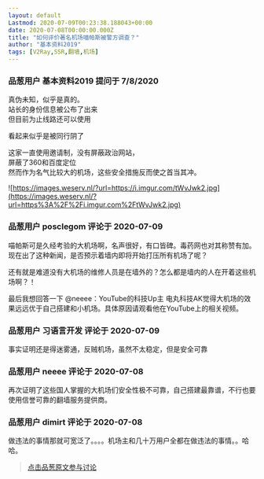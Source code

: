 ```yaml
---
layout: default
Lastmod: 2020-07-09T00:23:38.188043+00:00
date: 2020-07-08T00:00:00.000Z
title: "如何评价著名机场喵帕斯被警方调查？"
author: "基本资料2019"
tags: [V2Ray,SSR,翻墙,机场]
---
```



### 品葱用户 **基本资料2019** 提问于 7/8/2020
    
真伪未知，似乎是真的。  
站长的身份信息被公布了出来  
但目前为止线路还可以使用  
  
看起来似乎是被同行阴了  
  
  
这家一直使用邀请制，没有屏蔽政治网站，  
屏蔽了360和百度定位  
然而作为名气比较大的机场，这些安全措施反而使之首当其冲。  
  
  
  
  
  
  
![https://images.weserv.nl/?url=https://i.imgur.com/tWvJwk2.jpg](https://images.weserv.nl/?url=https%3A%2F%2Fi.imgur.com%2FtWvJwk2.jpg)
    
                

### 品葱用户 **posclegom** 评论于 2020-07-09
        
喵帕斯可是久经考验的大机场啊，名声很好，有口皆碑。毒药网也对其称赞有加。现在出了这种新闻，是否预示着墙内即将开始打压所有机场了呢？  
  
还有就是难道没有大机场的维修人员是在墙外的？怎么都是墙内的人在开着这些机场啊？！  
  
最后我想回答一下 @neeee：YouTube的科技Up主 电丸科技AK觉得大机场的效果远远优于自己搭建和小机场。具体原因请观看他在YouTube上的相关视频。
        
                

### 品葱用户 **习语言开发** 评论于 2020-07-09
        
事实证明还是得迷雾通，反贼机场，虽然不太稳定，但是安全可靠
        
                

### 品葱用户 **neeee** 评论于 2020-07-08
        
再次证明了这些国人掌握的大机场们安全性极不可靠，自己搭建最靠谱，不行也要使用信誉可靠的翻墙服务提供商。
        
                

### 品葱用户 **dimirt** 评论于 2020-07-08
        
做违法的事情那就可宽泛了。。。。机场主和几十万用户全都在做违法的事情。。哈哈。
        
                





> [点击品葱原文参与讨论](https://pincong.rocks/question/28254)

